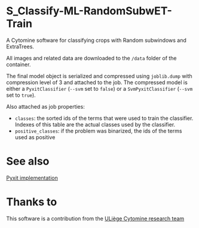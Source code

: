 # S_Classify-ML-RandomSubwET-Train
A Cytomine software for classifying crops with Random subwindows and ExtraTrees. 

All images and related data are downloaded to the `/data` folder of the container.

The final model object is serialized and compressed using `joblib.dump` with compression level of 3 and attached to the job.
The compressed model is either a `PyxitClassifier` (`--svm` set to `false`) or a `SvmPyxitClassifier` (`--svm` set to  `true`).

Also attached as job properties:
- `classes`: the sorted ids of the terms that were used to train the classifier. Indexes of this table are the actual classes used by the classifier.
- `positive_classes`: if the problem was binarized, the ids of the terms used as positive

# See also

[Pyxit implementation](https://github.com/Cytomine-ULiege/pyxit)

# Thanks to
This software is a contribution from the [ULiège Cytomine research team](https://uliege.cytomine.org/)
